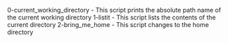 0-current_working_directory - This script prints the absolute path name of the current working directory
1-listit - This script lists the contents of the current directory
2-bring_me_home - This script changes to the home directory
